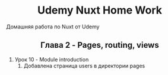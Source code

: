 <h1 align="center">Udemy Nuxt Home Work</h1>

Домашняя работа по Nuxt от Udemy

<h2 align="center">Глава 2 - Pages, routing, views</h2>

<ol>
  <li> Урок 10 - Module introduction
    <ol>
      <li>Добавлена страница users в директории pages</li>
    </ol>
  </li>
</ol>
